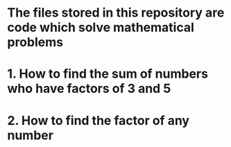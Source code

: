# The files stored in this repository are code which solve mathematical problems
# 1. How to find the sum of numbers who have factors of 3 and 5
# 2. How to find the factor of any number
